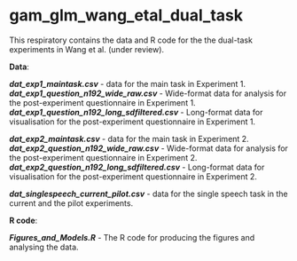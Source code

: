 # gam_glm_wang_etal_dual_task

This respiratory contains the data and R code for the the dual-task experiments in Wang et al. (under review).

**Data**:

**_dat_exp1_maintask.csv_** - data for the main task in Experiment 1.
**_dat_exp1_question_n192_wide_raw.csv_** - Wide-format data for analysis for the post-experiment questionnaire in Experiment 1.
**_dat_exp1_question_n192_long_sdfiltered.csv_** - Long-format data for visualisation for the post-experiment questionnaire in Experiment 1.

**_dat_exp2_maintask.csv_** - data for the main task in Experiment 2.
**_dat_exp2_question_n192_wide_raw.csv_** - Wide-format data for analysis for the post-experiment questionnaire in Experiment 2.
**_dat_exp2_question_n192_long_sdfiltered.csv_** - Long-format data for visualisation for the post-experiment questionnaire in Experiment 2.

**_dat_singlespeech_current_pilot.csv_** - data for the single speech task in the current and the pilot experiments.

**R code**:

**_Figures_and_Models.R_** - The R code for producing the figures and analysing the data.
